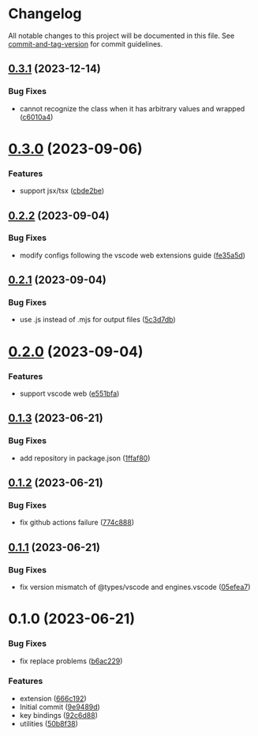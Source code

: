# Changelog

All notable changes to this project will be documented in this file. See [commit-and-tag-version](https://github.com/absolute-version/commit-and-tag-version) for commit guidelines.

## [0.3.1](https://github.com/Clarkkkk/vue-class-converter/compare/v0.3.0...v0.3.1) (2023-12-14)


### Bug Fixes

* cannot recognize the class when it has arbitrary values and wrapped ([c6010a4](https://github.com/Clarkkkk/vue-class-converter/commit/c6010a4ef0c642f9591c889fd94e93241e6cd6e7))



# [0.3.0](https://github.com/Clarkkkk/vue-class-converter/compare/v0.2.2...v0.3.0) (2023-09-06)


### Features

* support jsx/tsx ([cbde2be](https://github.com/Clarkkkk/vue-class-converter/commit/cbde2be955337480b03d10f1bd82c1022d922ed0))



## [0.2.2](https://github.com/Clarkkkk/vue-class-converter/compare/v0.2.1...v0.2.2) (2023-09-04)


### Bug Fixes

* modify configs following the vscode web extensions guide ([fe35a5d](https://github.com/Clarkkkk/vue-class-converter/commit/fe35a5d82cc560af1ac2984638a2dd10994c8336))



## [0.2.1](https://github.com/Clarkkkk/vue-class-converter/compare/v0.2.0...v0.2.1) (2023-09-04)


### Bug Fixes

* use .js instead of .mjs for output files ([5c3d7db](https://github.com/Clarkkkk/vue-class-converter/commit/5c3d7db794ad53243e2ca49fc0e117fb199d9fa0))



# [0.2.0](https://github.com/Clarkkkk/vue-class-converter/compare/v0.1.3...v0.2.0) (2023-09-04)


### Features

* support vscode web ([e551bfa](https://github.com/Clarkkkk/vue-class-converter/commit/e551bfa54893819816b563adba173fa517aa8992))



## [0.1.3](https://github.com/Clarkkkk/vue-class-converter/compare/v0.1.2...v0.1.3) (2023-06-21)


### Bug Fixes

* add repository in package.json ([1ffaf80](https://github.com/Clarkkkk/vue-class-converter/commit/1ffaf801b55466ffe56bb9ae55236135a2ee1a18))



## [0.1.2](https://github.com/Clarkkkk/vue-class-converter/compare/v0.1.1...v0.1.2) (2023-06-21)


### Bug Fixes

* fix github actions failure ([774c888](https://github.com/Clarkkkk/vue-class-converter/commit/774c888160cd76bde4845ce2c27396ee30481b1f))



## [0.1.1](https://github.com/Clarkkkk/vue-class-converter/compare/v0.1.0...v0.1.1) (2023-06-21)


### Bug Fixes

* fix version mismatch of @types/vscode and engines.vscode ([05efea7](https://github.com/Clarkkkk/vue-class-converter/commit/05efea757d011f65406683c9953489f7bd8bc566))



# 0.1.0 (2023-06-21)


### Bug Fixes

* fix replace problems ([b6ac229](https://github.com/Clarkkkk/vue-class-converter/commit/b6ac2295b27ee61d813f1ea0b9577bdc7f3120d1))


### Features

* extension ([666c192](https://github.com/Clarkkkk/vue-class-converter/commit/666c192d5a68065eb71f92de20d46692d973d570))
* Initial commit ([9e9489d](https://github.com/Clarkkkk/vue-class-converter/commit/9e9489dbe5f752f923c50a157ff91cb2d88f86be))
* key bindings ([92c6d88](https://github.com/Clarkkkk/vue-class-converter/commit/92c6d888059f313c99228a9823c8f49e692965e7))
* utilities ([50b8f38](https://github.com/Clarkkkk/vue-class-converter/commit/50b8f388b7201fc972f95ec24944a2d700f3333f))
